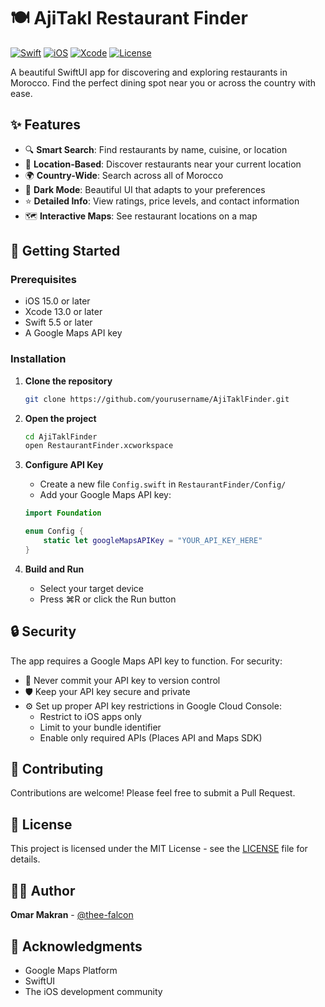 # 🍽️ AjiTakl Restaurant Finder

[![Swift](https://img.shields.io/badge/Swift-5.5-orange.svg)](https://swift.org)
[![iOS](https://img.shields.io/badge/iOS-15.0+-blue.svg)](https://developer.apple.com/ios)
[![Xcode](https://img.shields.io/badge/Xcode-13.0+-blue.svg)](https://developer.apple.com/xcode)
[![License](https://img.shields.io/badge/License-MIT-green.svg)](LICENSE)

A beautiful SwiftUI app for discovering and exploring restaurants in Morocco. Find the perfect dining spot near you or across the country with ease.

## ✨ Features

- 🔍 **Smart Search**: Find restaurants by name, cuisine, or location
- 📍 **Location-Based**: Discover restaurants near your current location
- 🌍 **Country-Wide**: Search across all of Morocco
- 🌙 **Dark Mode**: Beautiful UI that adapts to your preferences
- ⭐ **Detailed Info**: View ratings, price levels, and contact information
- 🗺️ **Interactive Maps**: See restaurant locations on a map

## 🚀 Getting Started

### Prerequisites

- iOS 15.0 or later
- Xcode 13.0 or later
- Swift 5.5 or later
- A Google Maps API key

### Installation

1. **Clone the repository**
   ```bash
   git clone https://github.com/yourusername/AjiTaklFinder.git
   ```

2. **Open the project**
   ```bash
   cd AjiTaklFinder
   open RestaurantFinder.xcworkspace
   ```

3. **Configure API Key**
   - Create a new file `Config.swift` in `RestaurantFinder/Config/`
   - Add your Google Maps API key:
   ```swift
   import Foundation

   enum Config {
       static let googleMapsAPIKey = "YOUR_API_KEY_HERE"
   }
   ```

4. **Build and Run**
   - Select your target device
   - Press ⌘R or click the Run button

## 🔒 Security

The app requires a Google Maps API key to function. For security:

- 🔑 Never commit your API key to version control
- 🛡️ Keep your API key secure and private
- ⚙️ Set up proper API key restrictions in Google Cloud Console:
  - Restrict to iOS apps only
  - Limit to your bundle identifier
  - Enable only required APIs (Places API and Maps SDK)


## 🤝 Contributing

Contributions are welcome! Please feel free to submit a Pull Request.

## 📄 License

This project is licensed under the MIT License - see the [LICENSE](LICENSE) file for details.

## 👨‍💻 Author

**Omar Makran** - [@thee-falcon](https://github.com/thee-falcon)

## 🙏 Acknowledgments

- Google Maps Platform
- SwiftUI
- The iOS development community 
